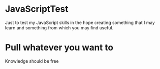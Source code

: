 # JavaScriptTest
Just to test my JavaScript skills in the hope creating something that I may learn and something from which you may find useful.

# Pull whatever you want to 
Knowledge should be free
